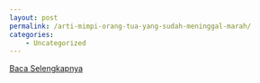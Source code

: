 ```yaml
---
layout: post
permalink: /arti-mimpi-orang-tua-yang-sudah-meninggal-marah/
categories:
    - Uncategorized
---
```


[Baca Selengkapnya](/08)